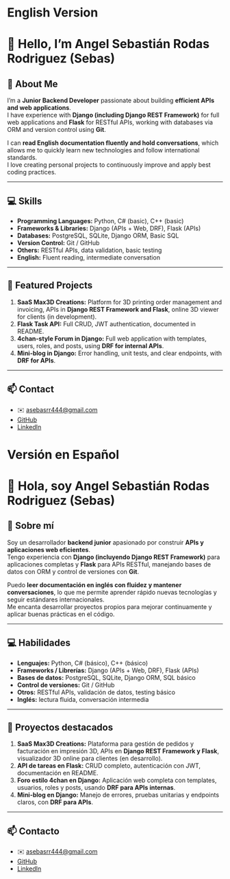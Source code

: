 # English Version
# 👋 Hello, I’m Angel Sebastián Rodas Rodriguez (Sebas)

## 🔹 About Me
I’m a **Junior Backend Developer** passionate about building **efficient APIs and web applications**.  
I have experience with **Django (including Django REST Framework)** for full web applications and **Flask** for RESTful APIs, working with databases via ORM and version control using **Git**.  

I can **read English documentation fluently and hold conversations**, which allows me to quickly learn new technologies and follow international standards.  
I love creating personal projects to continuously improve and apply best coding practices.

---

## 💻 Skills
- **Programming Languages:** Python, C# (basic), C++ (basic)  
- **Frameworks & Libraries:** Django (APIs + Web, DRF), Flask (APIs)  
- **Databases:** PostgreSQL, SQLite, Django ORM, Basic SQL  
- **Version Control:** Git / GitHub  
- **Others:** RESTful APIs, data validation, basic testing  
- **English:** Fluent reading, intermediate conversation

---

## 📂 Featured Projects
1. **SaaS Max3D Creations:** Platform for 3D printing order management and invoicing, APIs in **Django REST Framework and Flask**, online 3D viewer for clients (in development).  
2. **Flask Task API:** Full CRUD, JWT authentication, documented in README.  
3. **4chan-style Forum in Django:** Full web application with templates, users, roles, and posts, using **DRF for internal APIs**.  
4. **Mini-blog in Django:** Error handling, unit tests, and clear endpoints, with **DRF for APIs**.

---

## 📫 Contact
- ✉️ asebasrr444@gmail.com  
- [GitHub](https://github.com/Sebas16608)  
- [LinkedIn](https://www.linkedin.com/in/sebasti%C3%A1n-rodas-65564b303?utm_source=share&utm_campaign=share_via&utm_content=profile&utm_medium=android_app)



# Versión en Español
# 👋 Hola, soy Angel Sebastián Rodas Rodriguez (Sebas)

## 🔹 Sobre mí
Soy un desarrollador **backend junior** apasionado por construir **APIs y aplicaciones web eficientes**.  
Tengo experiencia con **Django (incluyendo Django REST Framework)** para aplicaciones completas y **Flask** para APIs RESTful, manejando bases de datos con ORM y control de versiones con **Git**.  

Puedo **leer documentación en inglés con fluidez y mantener conversaciones**, lo que me permite aprender rápido nuevas tecnologías y seguir estándares internacionales.  
Me encanta desarrollar proyectos propios para mejorar continuamente y aplicar buenas prácticas en el código.

---

## 💻 Habilidades
- **Lenguajes:** Python, C# (básico), C++ (básico)  
- **Frameworks / Librerías:** Django (APIs + Web, DRF), Flask (APIs)  
- **Bases de datos:** PostgreSQL, SQLite, Django ORM, SQL básico  
- **Control de versiones:** Git / GitHub  
- **Otros:** RESTful APIs, validación de datos, testing básico  
- **Inglés:** lectura fluida, conversación intermedia

---

## 📂 Proyectos destacados
1. **SaaS Max3D Creations:** Plataforma para gestión de pedidos y facturación en impresión 3D, APIs en **Django REST Framework y Flask**, visualizador 3D online para clientes (en desarrollo).  
2. **API de tareas en Flask:** CRUD completo, autenticación con JWT, documentación en README.  
3. **Foro estilo 4chan en Django:** Aplicación web completa con templates, usuarios, roles y posts, usando **DRF para APIs internas**.  
4. **Mini-blog en Django:** Manejo de errores, pruebas unitarias y endpoints claros, con **DRF para APIs**.

---

## 📫 Contacto
- ✉️ asebasrr444@gmail.com  
- [GitHub](https://github.com/Sebas16608)  
- [LinkedIn](https://www.linkedin.com/in/sebasti%C3%A1n-rodas-65564b303?utm_source=share&utm_campaign=share_via&utm_content=profile&utm_medium=android_app)
